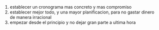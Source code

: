 1. establecer un cronograma mas concreto y mas compromiso
2. establecer mejor todo, y una mayor planificacion, para no gastar dinero de manera irracional
3. empezar desde el principio y no dejar gran parte a ultima hora
